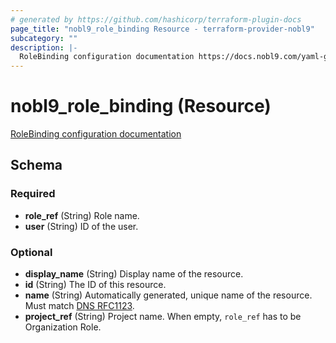 ```yaml
---
# generated by https://github.com/hashicorp/terraform-plugin-docs
page_title: "nobl9_role_binding Resource - terraform-provider-nobl9"
subcategory: ""
description: |-
  RoleBinding configuration documentation https://docs.nobl9.com/yaml-guide#rolebinding
---
```


# nobl9_role_binding (Resource)

[RoleBinding configuration documentation](https://docs.nobl9.com/yaml-guide#rolebinding)



<!-- schema generated by tfplugindocs -->
## Schema

### Required

- **role_ref** (String) Role name.
- **user** (String) ID of the user.

### Optional

- **display_name** (String) Display name of the resource.
- **id** (String) The ID of this resource.
- **name** (String) Automatically generated, unique name of the resource. Must match [DNS RFC1123](https://kubernetes.io/docs/concepts/overview/working-with-objects/names/#names).
- **project_ref** (String) Project name. When empty, `role_ref` has to be Organization Role.


